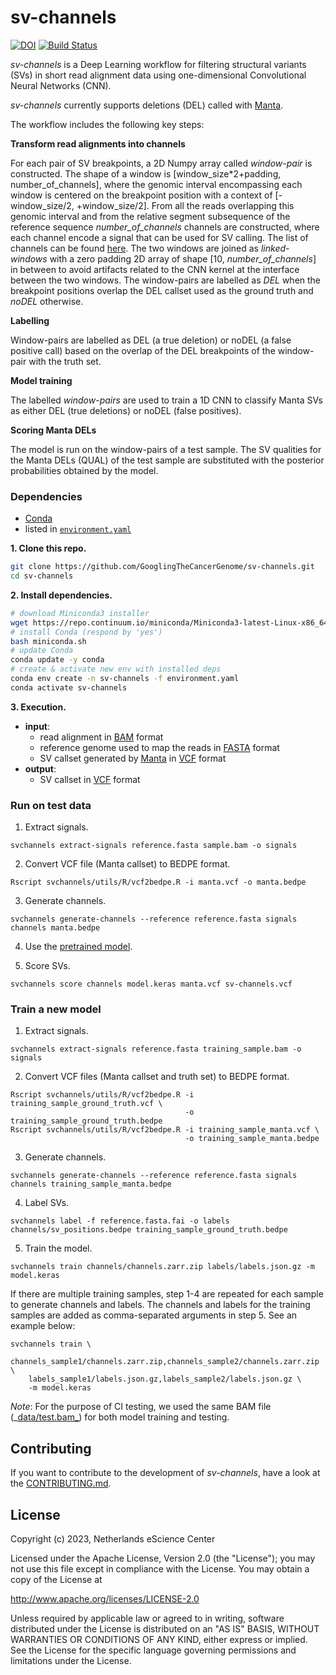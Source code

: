 # sv-channels

[![DOI](https://zenodo.org/badge/DOI/10.5281/zenodo.4584797.svg)](https://doi.org/10.5281/zenodo.4584797)
[![Build Status](https://travis-ci.org/GooglingTheCancerGenome/sv-channels.svg?branch=master)](https://travis-ci.org/GooglingTheCancerGenome/sv-channels)

*sv-channels* is a Deep Learning workflow for filtering structural variants (SVs) in short read alignment data using 
one-dimensional Convolutional Neural Networks (CNN).

*sv-channels* currently supports deletions (DEL) called with [Manta](https://github.com/Illumina/manta).

The workflow includes the following key steps:

**Transform read alignments into channels**

For each pair of SV breakpoints, a 2D Numpy array called *window-pair* is constructed. The shape of a window is
[window_size*2+padding, number_of_channels], where the genomic interval encompassing each window is centered on the 
breakpoint position with a context of [-window_size/2, +window_size/2]. From all the reads overlapping this genomic 
interval and from the relative segment subsequence of the reference sequence *number_of_channels* channels are 
constructed, where each channel encode a signal that can be used for SV calling. The list of channels can be 
found [here](doc/channels_list.md). The two windows are joined as *linked-windows* with a zero padding 2D array of 
shape [10, *number_of_channels*] in between to avoid artifacts related to the CNN kernel at the interface between the 
two windows. The window-pairs are labelled as *DEL* when the breakpoint positions overlap the DEL callset used as 
the ground truth and *noDEL* otherwise.

**Labelling**

Window-pairs are labelled as DEL (a true deletion) or noDEL (a false positive call)
based on the overlap of the DEL breakpoints of the window-pair with the truth set.

**Model training**

The labelled *window-pairs* are used to train a 1D CNN to classify Manta SVs as either DEL (true deletions)
or noDEL (false positives).

**Scoring Manta DELs**

The model is run on the window-pairs of a test sample. The SV qualities for the Manta DELs (QUAL) of the test
sample are substituted with the posterior probabilities obtained by the model.

### Dependencies

-   [Conda](https://conda.io/)
-   listed in [`environment.yaml`](/environment.yaml)

**1. Clone this repo.**

```bash
git clone https://github.com/GooglingTheCancerGenome/sv-channels.git
cd sv-channels
```

**2. Install dependencies.**

```bash
# download Miniconda3 installer
wget https://repo.continuum.io/miniconda/Miniconda3-latest-Linux-x86_64.sh -O miniconda.sh
# install Conda (respond by 'yes')
bash miniconda.sh
# update Conda
conda update -y conda
# create & activate new env with installed deps
conda env create -n sv-channels -f environment.yaml
conda activate sv-channels
```

**3. Execution.**

-   **input**:
    - read alignment in [BAM](https://samtools.github.io/hts-specs/SAMv1.pdf) format
    - reference genome used to map the reads in [FASTA](https://www.ncbi.nlm.nih.gov/BLAST/fasta.shtml) format
    - SV callset generated by [Manta](https://github.com/GooglingTheCancerGenome/sv-callers) in [VCF](https://samtools.github.io/hts-specs/VCFv4.3.pdf) format
-   **output**:
    - SV callset in [VCF](https://samtools.github.io/hts-specs/VCFv4.3.pdf) format

### Run on test data

1. Extract signals.

```
svchannels extract-signals reference.fasta sample.bam -o signals
```

2. Convert VCF file (Manta callset) to BEDPE format.

```
Rscript svchannels/utils/R/vcf2bedpe.R -i manta.vcf -o manta.bedpe
```

3. Generate channels.

```
svchannels generate-channels --reference reference.fasta signals channels manta.bedpe
```

4. Use the [pretrained model](svchannels/trained_model).

5. Score SVs.

```
svchannels score channels model.keras manta.vcf sv-channels.vcf
```

### Train a new model

1. Extract signals.

```
svchannels extract-signals reference.fasta training_sample.bam -o signals
```

2. Convert VCF files (Manta callset and truth set) to BEDPE format.

```
Rscript svchannels/utils/R/vcf2bedpe.R -i training_sample_ground_truth.vcf \
                                       -o training_sample_ground_truth.bedpe
Rscript svchannels/utils/R/vcf2bedpe.R -i training_sample_manta.vcf \
                                       -o training_sample_manta.bedpe
```

3. Generate channels.

```
svchannels generate-channels --reference reference.fasta signals channels training_sample_manta.bedpe
```

4. Label SVs.

```
svchannels label -f reference.fasta.fai -o labels channels/sv_positions.bedpe training_sample_ground_truth.bedpe
```

5. Train the model.

```
svchannels train channels/channels.zarr.zip labels/labels.json.gz -m model.keras
```

If there are multiple training samples, step 1-4 are repeated for each sample to
generate channels and labels. The channels and labels for the training samples are
added as comma-separated arguments in step 5. See an example below:

```
svchannels train \
    channels_sample1/channels.zarr.zip,channels_sample2/channels.zarr.zip \
    labels_sample1/labels.json.gz,labels_sample2/labels.json.gz \
    -m model.keras
```

_Note_: For the purpose of CI testing, we used the same BAM file (_[data/test.bam_](data/)) for both model training and testing.

## Contributing

If you want to contribute to the development of _sv-channels_,
have a look at the [CONTRIBUTING.md](CONTRIBUTING.md).

## License

Copyright (c) 2023, Netherlands eScience Center

Licensed under the Apache License, Version 2.0 (the "License");
you may not use this file except in compliance with the License.
You may obtain a copy of the License at

http://www.apache.org/licenses/LICENSE-2.0

Unless required by applicable law or agreed to in writing, software
distributed under the License is distributed on an "AS IS" BASIS,
WITHOUT WARRANTIES OR CONDITIONS OF ANY KIND, either express or implied.
See the License for the specific language governing permissions and
limitations under the License.
